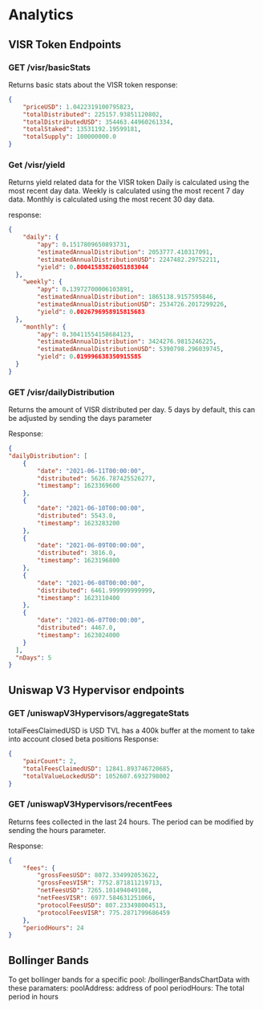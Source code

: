 # Analytics

## VISR Token Endpoints
### GET /visr/basicStats
Returns basic stats about the VISR token
response:

```json
{
	"priceUSD": 1.0422319100795823, 
	"totalDistributed": 225157.93851120802, 
	"totalDistributedUSD": 354463.44960261334, 
	"totalStaked": 13531192.19599181, 
	"totalSupply": 100000000.0
}
```
### Get /visr/yield
Returns yield related data for the VISR token
Daily is calculated using the most recent day data.
Weekly is calculated using the most recent 7 day data.
Monthly is calculated using the most recent 30 day data.

response:
```json
{
	"daily": {
    	"apy": 0.1517809650893731, 
    	"estimatedAnnualDistribution": 2053777.410317091, 
    	"estimatedAnnualDistributionUSD": 2247482.29752211, 
    	"yield": 0.00041583826051883044
  },
	"weekly": {
    	"apy": 0.13972700006103891, 
    	"estimatedAnnualDistribution": 1865138.9157595846, 
    	"estimatedAnnualDistributionUSD": 2534726.2017299226, 
    	"yield": 0.0026796958915815683
  },
	"monthly": {
    	"apy": 0.30411554158684123, 
    	"estimatedAnnualDistribution": 3424276.9815246225, 
    	"estimatedAnnualDistributionUSD": 5390798.296039745, 
    	"yield": 0.019996638350915585
  }
}
```
### GET /visr/dailyDistribution
Returns the amount of VISR distributed per day.
5 days by default, this can be adjusted by sending the days parameter

Response:
```json
{
"dailyDistribution": [
    {
		"date": "2021-06-11T00:00:00", 
		"distributed": 5626.787425526277, 
		"timestamp": 1623369600
    }, 
    {
		"date": "2021-06-10T00:00:00", 
		"distributed": 5543.0, 
		"timestamp": 1623283200
    }, 
    {
		"date": "2021-06-09T00:00:00", 
		"distributed": 3816.0, 
		"timestamp": 1623196800
    }, 
    {
		"date": "2021-06-08T00:00:00", 
		"distributed": 6461.999999999999, 
		"timestamp": 1623110400
    }, 
    {
		"date": "2021-06-07T00:00:00", 
		"distributed": 4467.0, 
		"timestamp": 1623024000
    }
  ], 
  "nDays": 5
}
```

## Uniswap V3 Hypervisor endpoints

### GET /uniswapV3Hypervisors/aggregateStats
totalFeesClaimedUSD is USD
TVL has a 400k buffer at the moment to take into account closed beta positions
Response:
```json
{
	"pairCount": 2, 
	"totalFeesClaimedUSD": 12841.893746720685, 
	"totalValueLockedUSD": 1052607.6932798002
}
```

### GET /uniswapV3Hypervisors/recentFees
Returns  fees collected in the last 24 hours.  The period can be modified by sending the hours parameter.

Response:
```json
{
	"fees": {
    	"grossFeesUSD": 8072.334992053622, 
    	"grossFeesVISR": 7752.871811219713, 
    	"netFeesUSD": 7265.101494049108, 
    	"netFeesVISR": 6977.584631251066, 
    	"protocolFeesUSD": 807.233498004513, 
    	"protocolFeesVISR": 775.2871799686459
	}, 
	"periodHours": 24
}
```
## Bollinger Bands
To get bollinger bands for a specific pool:
/bollingerBandsChartData
with these paramaters:
poolAddress: address of pool
periodHours: The total period in hours